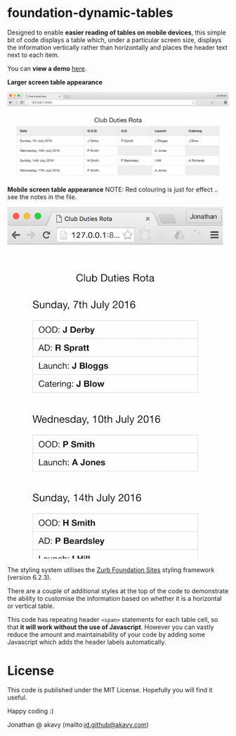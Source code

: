 # foundation-dynamic-tables

Designed to enable **easier reading of tables on mobile devices**, this simple bit of code displays a table which, under a particular screen size, displays the information vertically rather than horizontally and places the header text next to each item.

You can **view a demo** [here](http://www.akavy.com/open/foundation-dynamic-tables).

**Larger screen table appearance**

<img src="https://github.com/akavy/foundation-dynamic-tables/blob/master/LargeTable.png" alt="Large view of table" />

**Mobile screen table appearance**
NOTE: Red colouring is just for effect .. see the notes in the file.

<img src="https://github.com/akavy/foundation-dynamic-tables/blob/master/MobileViewTable.png" alt="Mobile view of table" />


The styling system utilises the [Zurb Foundation Sites](http://foundation.zurb.com) styling framework (version 6.2.3).

There are a couple of additional styles at the top of the code to demonstrate the ability to customise the information based on whether it is a horizontal or vertical table.

This code has repeating header `<span>` statements for each table cell, so that **it will work without the use of Javascript**. However you can vastly reduce the amount and maintainability of your code by adding some Javascript which adds the header labels automatically.

# License

This code is published under the MIT License. Hopefully you will find it useful.

Happy coding :)

Jonathan @ akavy
(mailto:jd.github@akavy.com)
